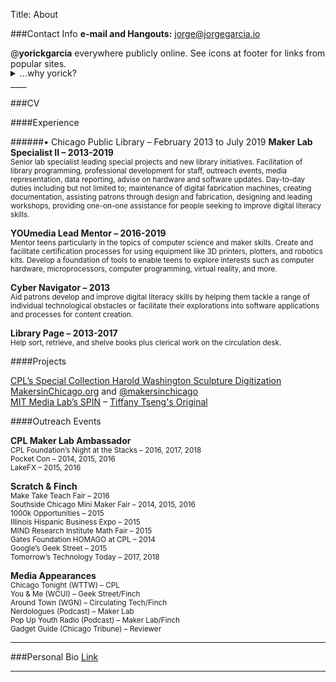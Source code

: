 Title: About

###Contact Info 
**e-mail and Hangouts:** [jorge@jorgegarcia.io](mailto:jorge@jorgegarcia.io)

@**yorickgarcia** everywhere publicly online. See icons at footer for links from popular sites.  
<details style="margin-top:-1rem">
    <summary>...why yorick?</summary>
    <div style="background:#f3f3f3; padding:1rem;">
        <p>A night on <a href="https://www.behindthename.com/name/yorick">Behind the Name</a> and @jorgegarcia is usually taken so I gave up on trying to get it.</p>
        <ul>
                <li><b>JORGE</b> - Spanish and Portuguese form of GEORGE.</li>
                <ul>
                    <li><b>GEORGE</b> - English, Romanian
    From the Greek name Γεωργιος (Georgios), which was derived from the Greek word γεωργος (georgos) meaning "farmer, earthworker", itself derived from the elements γη (ge) "earth" and εργον (ergon) "work".</li>
                </ul>
            </ul>
            <ul>
                <li><b>YORICK</b> - Literature, English, and Dutch altered form of JØRG. Shakespeare used this name for a deceased court jester in his play 'Hamlet' (1600).</li>
                <ul>
                    <li><b>JØRG</b> - Danish and Norwegian short form of JØRGEN.</li>
                    <ul>
                        <li><b>JØRGEN</b> - Danish and Norwegian form of JÜRGEN.</li>
                        <ul>
                            <li><b>JÜRGEN</b> - Low German form of GEORGE.</li>
                            <ul>
                                <li><b>GEORGE</b> - English, Romanian</li>
                            </ul>
                        </ul>
                    </ul>
                </ul>
            </ul>
    </div>
</details>
____

###CV

####Experience

######• Chicago Public Library – February 2013 to July 2019
**Maker Lab Specialist II – 2013-2019**  
<sub>Senior lab specialist leading special projects and new library initiatives. Facilitation of library programming, professional development for staff, outreach events, media representation, data reporting, advise on hardware and software updates. Day-to-day duties including but not limited to; maintenance of digital fabrication machines, creating documentation, assisting patrons through design and fabrication, designing and leading workshops, providing one-on-one assistance for people seeking to improve digital literacy skills.</sub> 
   
**YOUmedia Lead Mentor – 2016-2019**  
<sub>Mentor teens particularly in the topics of computer science and maker skills. Create and facilitate certification processes for using equipment like 3D printers, plotters, and robotics kits. Develop a foundation of tools to enable teens to explore interests such as computer hardware, microprocessors, computer programming, virtual reality, and more.</sub>

**Cyber Navigator – 2013**  
<sub>Aid patrons develop and improve digital literacy skills by helping them tackle a range of individual technological obstacles or facilitate their explorations into software applications and processes for content creation.</sub>

**Library Page – 2013-2017**  
<sub>Help sort, retrieve, and shelve books plus clerical work on the circulation desk.</sub>


####Projects

[CPL’s Special Collection Harold Washington Sculpture Digitization](https://www.chipublib.org/news/diy-mayor-harold-washington-bust/)  
[MakersinChicago.org](http://makersinchicago.org/)  and [@makersinchicago](https://twitter.com/makersinchicago)  
[MIT Media Lab’s SPIN]() – [Tiffany Tseng's Original](http://spin.media.mit.edu/)  

####Outreach Events

**CPL Maker Lab Ambassador**  
<sub>CPL Foundation’s Night at the Stacks – 2016, 2017, 2018  
Pocket Con – 2014, 2015, 2016  
LakeFX – 2015, 2016  </sub>

**Scratch & Finch**  
<sub>
Make Take Teach Fair – 2016  
Southside Chicago Mini Maker Fair – 2014, 2015, 2016  
1000k Opportunities – 2015  
Illinois Hispanic Business Expo – 2015  
MIND Research Institute Math Fair – 2015  
Gates Foundation HOMAGO at CPL – 2014  
Google’s Geek Street – 2015  
Tomorrow’s Technology Today – 2017, 2018  </sub>

**Media Appearances**  
<sub>
Chicago Tonight (WTTW) – CPL  
You & Me (WCUI) – Geek Street/Finch  
Around Town (WGN) – Circulating Tech/Finch  
Nerdologues (Podcast) – Maker Lab  
Pop Up Youth Radio (Podcast) – Maker Lab/Finch  
Gadget Guide (Chicago Tribune) – Reviewer  
</sub>

____
###Personal Bio
[Link](../bio)

___